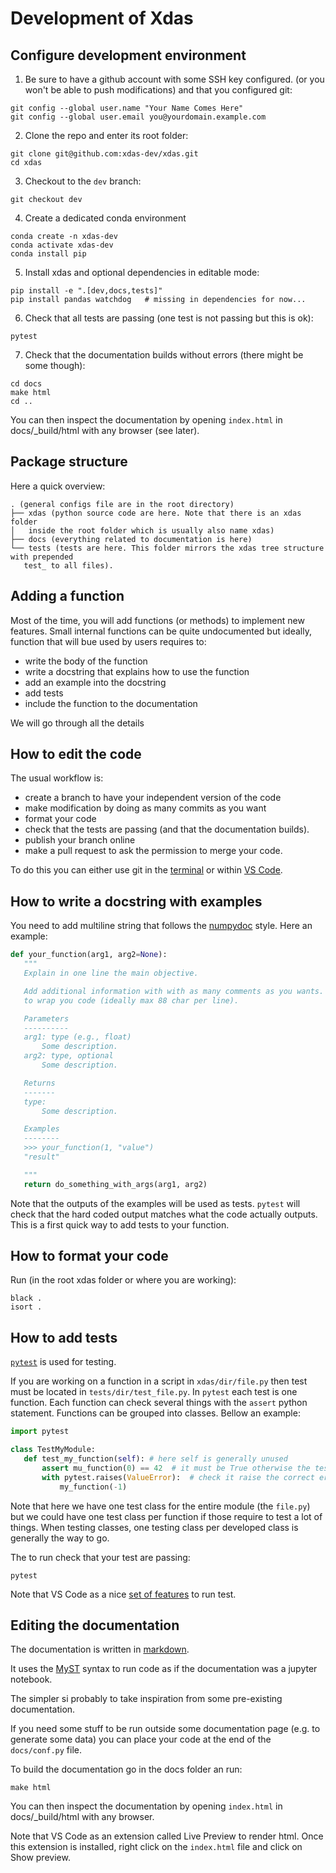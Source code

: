 # Development of Xdas

## Configure development environment

1. Be sure to have a github account with some SSH key configured.
(or you won't be able to push modifications) and that you configured git:
```
git config --global user.name "Your Name Comes Here"
git config --global user.email you@yourdomain.example.com
```

2. Clone the repo and enter its root folder:
```
git clone git@github.com:xdas-dev/xdas.git
cd xdas
```

3. Checkout to the `dev` branch:
```
git checkout dev
```

4. Create a dedicated conda environment
```
conda create -n xdas-dev
conda activate xdas-dev
conda install pip
```

5. Install xdas and optional dependencies in editable mode:
```
pip install -e ".[dev,docs,tests]"
pip install pandas watchdog   # missing in dependencies for now...
```

6. Check that all tests are passing (one test is not passing but this is ok):
```
pytest
```

7. Check that the documentation builds without errors (there might be some though):
```
cd docs
make html
cd ..
```
You can then inspect the documentation by opening `index.html` in docs/_build/html with
any browser (see later).

## Package structure

Here a quick overview:
```
. (general configs file are in the root directory)
├── xdas (python source code are here. Note that there is an xdas folder
│   inside the root folder which is usually also name xdas)
├── docs (everything related to documentation is here)
└── tests (tests are here. This folder mirrors the xdas tree structure with prepended
   test_ to all files).
```

## Adding a function

Most of the time, you will add functions (or methods) to implement new features.
Small internal functions can be quite undocumented but ideally, function that will bue
used by users requires to:
- write the body of the function
- write a docstring that explains how to use the function
- add an example into the docstring
- add tests
- include the function to the documentation

We will go through all the details


## How to edit the code

The usual workflow is:
- create a branch to have your independent version of the code
- make modification by doing as many commits as you want
- format your code
- check that the tests are passing (and that the documentation builds).
- publish your branch online
- make a pull request to ask the permission to merge your code.

To do this you can either use git in the [terminal](https://git-scm.com/docs/gittutorial)
or within [VS Code](https://code.visualstudio.com/docs/sourcecontrol/overview).


## How to write a docstring with examples

You need to add multiline string that follows the
[numpydoc](https://numpydoc.readthedocs.io/) style. Here an example:

```python
def your_function(arg1, arg2=None):
   """
   Explain in one line the main objective.

   Add additional information with with as many comments as you wants. You will need
   to wrap you code (ideally max 88 char per line).

   Parameters
   ----------
   arg1: type (e.g., float)
       Some description.
   arg2: type, optional
       Some description.

   Returns
   -------
   type:
       Some description.

   Examples
   --------
   >>> your_function(1, "value")
   "result"

   """
   return do_something_with_args(arg1, arg2)
```

Note that the outputs of the examples will be used as tests. `pytest` will check that
the hard coded output matches what the code actually outputs. This is a first
quick way to add tests to your function.

## How to format your code

Run (in the root xdas folder or where you are working):
```
black .
isort .
```

## How to add tests

[`pytest`](https://docs.pytest.org) is used for testing.

If you are working on a function in a script in `xdas/dir/file.py` then test must be
located in `tests/dir/test_file.py`. In `pytest` each test is one function. Each function
can check several things with the `assert` python statement. Functions
can be grouped into classes. Bellow an example:

```python
import pytest

class TestMyModule:
   def test_my_function(self): # here self is generally unused
       assert mu_function(0) == 42  # it must be True otherwise the test doesn't pass
       with pytest.raises(ValueError):  # check it raise the correct error
           my_function(-1)
```

Note that here we have one test class for the entire module (the `file.py`) but we could
have one test class per function if those require to test a lot of things. When testing
classes, one testing class per developed class is generally the way to go.

The to run check that your test are passing:
```
pytest
```

Note that VS Code as a nice
[set of features](https://code.visualstudio.com/docs/python/testing) to run test.

## Editing the documentation

The documentation is written in [markdown](https://www.markdownguide.org/basic-syntax/).

It uses the [MyST](https://jupyterbook.org/en/stable/content/myst.html) syntax to run
code as if the documentation was a jupyter notebook.

The simpler si probably to take inspiration from some pre-existing documentation.

If you need some stuff to be run outside some documentation page (e.g. to generate some
data) you can place your code at the end of the `docs/conf.py` file.

To build the documentation go in the docs folder an run:
```
make html
```

You can then inspect the documentation by opening `index.html` in docs/_build/html with
any browser.

Note that VS Code as an extension called Live Preview to render html. Once this extension is installed,
right click on the `index.html` file and click on Show preview.